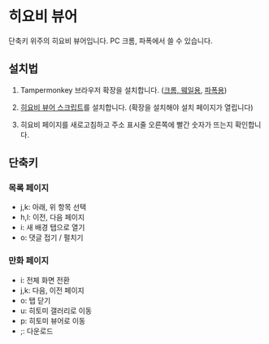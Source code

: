 # 히요비 뷰어

단축키 위주의 히요비 뷰어입니다. PC 크롬, 파폭에서 쓸 수 있습니다.

## 설치법

1. Tampermonkey 브라우저 확장을 설치합니다. ([크롬, 웨일용](https://chrome.google.com/webstore/detail/tampermonkey/dhdgffkkebhmkfjojejmpbldmpobfkfo?hl=en), [파폭용](https://addons.mozilla.org/en-US/firefox/addon/tampermonkey/))

2. [히요비 뷰어 스크립트](https://greasyfork.org/scripts/418091-hiyobi-viewer/code/hiyobi%20viewer.user.js)를 설치합니다. (확장을 설치해야 설치 페이지가 열립니다)

3. 히요비 페이지를 새로고침하고 주소 표시줄 오른쪽에 빨간 숫자가 뜨는지 확인합니다.

## 단축키

### 목록 페이지

- j,k: 아래, 위 항목 선택
- h,l: 이전, 다음 페이지
- i: 새 배경 탭으로 열기
- o: 댓글 접기 / 펄치기

### 만화 페이지

- i: 전체 화면 전환
- j,k: 다음, 이전 페이지
- o: 탭 닫기
- u: 히토미 갤러리로 이동
- p: 히토미 뷰어로 이동
- ;: 다운로드
